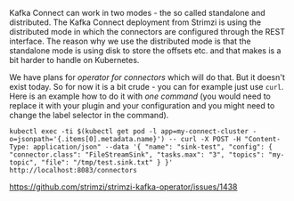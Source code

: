 Kafka Connect can work in two modes - the so called standalone and distributed. The Kafka Connect deployment from Strimzi is using the distributed mode in which the connectors are configured through the REST interface. The reason why we use the distributed mode is that the standalone mode is using disk to store the offsets etc. and that makes is a bit harder to handle on Kubernetes.

We have plans for *operator for connectors* which will do that. But it doesn't exist today. So for now it is a bit crude - you can for example just use `curl`. Here is an example how to do it with *one command* (you would need to replace it with your plugin and your configuration and you might need to change the label selector in the command).

```kubectl exec -ti $(kubectl get pod -l app=my-connect-cluster -o=jsonpath='{.items[0].metadata.name}') -- curl -X POST -H "Content-Type: application/json" --data '{ "name": "sink-test", "config": { "connector.class": "FileStreamSink", "tasks.max": "3", "topics": "my-topic", "file": "/tmp/test.sink.txt" } }' http://localhost:8083/connectors```

https://github.com/strimzi/strimzi-kafka-operator/issues/1438